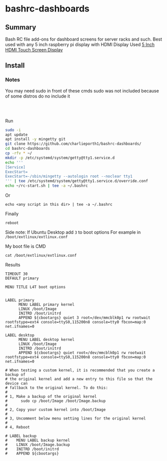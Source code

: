 # bashrc-dashboards

## Summary
Bash RC file add-ons for dashboard screens for server racks and such.
Best used with any 5 inch raspberry pi display with HDMI
Display Used [5 Inch HDMI Touch Screen Display](https://www.amazon.com/Touchscreen-Raspberry-Compatible-Raspbian-RetroPie/dp/B091FYFNV8/ref=sr_1_13?dib=eyJ2IjoiMSJ9.VkxTnEipszQPqFT773lF7lXBpwpk66O0iVZP7S0Sis74gPdv7T7JD_5q1WE-_fXws_jE78B5BQIVssaqjFz8iTnopADxRx9JzDZGgbZ-l5FHIWEBofz26T25V9HnX3PWMToFNrp6c3qxBpp1usB4aaytpWyNe1A2Aae9luItzNLiK6_DOmWAtfBrDD6gaIF2YlXiWX7_wzS_wNj4Mqc_rNwJo7q-hI3KvYXPsqg9q3k.OacPaJoHjZaP74MIZzVdPHlipfH3XfUYfGCIA2g-o3k&dib_tag=se&keywords=5%2Binch%2Braspberry%2Bpi%2Bdisplay&qid=1723652831&sr=8-13&th=1)


## Install

### Notes
You may need sudo in front of these cmds
sudo was not included because of some distros do no include it

<br/>
<br/>

Run
```bash
sudo -i
apt update
apt install -y mingetty git
git clone https://github.com/charlieporth1/bashrc-dashboards/
cd bashrc-dashboards
cp -rfv * ~/
mkdir -p /etc/systemd/system/getty@tty1.service.d
echo '''
[Service]
ExecStart=
ExecStart=-/sbin/mingetty --autologin root --noclear tty1
''' | tee /etc/systemd/system/getty@tty1.service.d/override.conf
echo ~/rc-start.sh | tee -a ~/.bashrc
```
Or
```
echo <any script in this dir> | tee -a ~/.bashrc
```
Finaily
```
reboot
```


Side note:
If Ubuntu Desktop add `3` to boot options
For example in `/boot/extlinux/extlinux.conf`

My boot file is 
CMD
```
cat /boot/extlinux/extlinux.conf
```
Results
```
TIMEOUT 30
DEFAULT primary

MENU TITLE L4T boot options


LABEL primary
      MENU LABEL primary kernel
      LINUX /boot/Image
      INITRD /boot/initrd
      APPEND ${cbootargs} quiet 3 root=/dev/mmcblk0p1 rw rootwait rootfstype=ext4 console=ttyS0,115200n8 console=tty0 fbcon=map:0 net.ifnames=0 

LABEL desktop
      MENU LABEL desktop kernel
      LINUX /boot/Image
      INITRD /boot/initrd
      APPEND ${cbootargs} quiet root=/dev/mmcblk0p1 rw rootwait rootfstype=ext4 console=ttyS0,115200n8 console=tty0 fbcon=map:0 net.ifnames=0

# When testing a custom kernel, it is recommended that you create a backup of
# the original kernel and add a new entry to this file so that the device can
# fallback to the original kernel. To do this:
#
# 1, Make a backup of the original kernel
#      sudo cp /boot/Image /boot/Image.backup
#
# 2, Copy your custom kernel into /boot/Image
#
# 3, Uncomment below menu setting lines for the original kernel
#
# 4, Reboot

# LABEL backup
#    MENU LABEL backup kernel
#    LINUX /boot/Image.backup
#    INITRD /boot/initrd
#    APPEND ${cbootargs}

```
